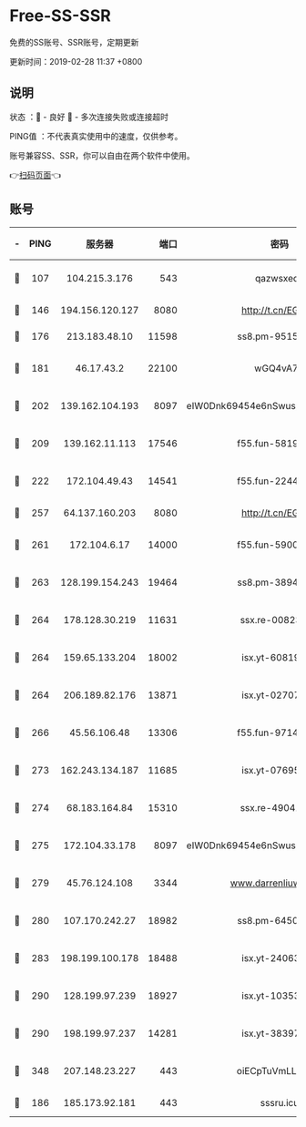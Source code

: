 # Free-SS-SSR

免费的SS账号、SSR账号，定期更新

更新时间：2019-02-28 11:37 +0800

## 说明

状态     ：🙂 - 良好 🙁 - 多次连接失败或连接超时

PING值   ：不代表真实使用中的速度，仅供参考。

账号兼容SS、SSR，你可以自由在两个软件中使用。

👉[扫码页面](https://liesauer.github.io/free-ss-ssr.github.io/)👈

## 账号

|-|PING|服务器|端口|密码|加密方式|区域|
|:----:|:----:|:-----:|-----:|:----:|:----:|:----:|
|🙂|107|104.215.3.176|543|qazwsxedc|aes-256-gcm|JP|
|🙂|146|194.156.120.127|8080|http://t.cn/EGJIyrl|rc4-md5|RU|
|🙂|176|213.183.48.10|11598|ss8.pm-95154915|rc4-md5|RU|
|🙂|181|46.17.43.2|22100|wGQ4vA7D|aes-256-gcm|RU|
|🙂|202|139.162.104.193|8097|eIW0Dnk69454e6nSwuspv9DmS201tQ0D|aes-256-cfb|JP|
|🙂|209|139.162.11.113|17546|f55.fun-58196479|aes-256-cfb|SG|
|🙂|222|172.104.49.43|14541|f55.fun-22444869|aes-256-cfb|SG|
|🙂|257|64.137.160.203|8080|http://t.cn/EGJIyrl|rc4-md5|CA|
|🙂|261|172.104.6.17|14000|f55.fun-59001894|aes-256-cfb|US|
|🙂|263|128.199.154.243|19464|ss8.pm-38940883|aes-256-cfb|SG|
|🙂|264|178.128.30.219|11631|ssx.re-00823232|aes-256-cfb|SG|
|🙂|264|159.65.133.204|18002|isx.yt-60819860|aes-256-cfb|SG|
|🙂|264|206.189.82.176|13871|isx.yt-02707715|aes-256-cfb|SG|
|🙂|266|45.56.106.48|13306|f55.fun-97149903|aes-256-cfb|US|
|🙂|273|162.243.134.187|11685|isx.yt-07695613|aes-256-cfb|US|
|🙂|274|68.183.164.84|15310|ssx.re-49041728|aes-256-cfb|US|
|🙂|275|172.104.33.178|8097|eIW0Dnk69454e6nSwuspv9DmS201tQ0D|aes-256-cfb|SG|
|🙂|279|45.76.124.108|3344|www.darrenliuwei.com|aes-256-cfb|AU|
|🙂|280|107.170.242.27|18982|ss8.pm-64506903|aes-256-cfb|US|
|🙂|283|198.199.100.178|18488|isx.yt-24063194|aes-256-cfb|US|
|🙂|290|128.199.97.239|18927|isx.yt-10353502|aes-256-cfb|SG|
|🙂|290|198.199.97.237|14281|isx.yt-38397768|aes-256-cfb|US|
|🙂|348|207.148.23.227|443|oiECpTuVmLLxk4Ts|aes-256-cfb|US|
|🙁|186|185.173.92.181|443|sssru.icu|rc4-md5|RU|
